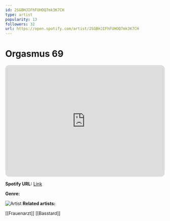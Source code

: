 ```yaml
---
id: 2SGBHJIFhFUHOQ7mk3K7CH
type: artist
popularity: 13
followers: 32
url: https://open.spotify.com/artist/2SGBHJIFhFUHOQ7mk3K7CH
---
```

# Orgasmus 69

<iframe style="border-radius:12px" src="https://open.spotify.com/embed/artist/2SGBHJIFhFUHOQ7mk3K7CH" width="100%" height="352" frameBorder="0" allowfullscreen="" allow="autoplay; clipboard-write; encrypted-media; fullscreen; picture-in-picture" loading="lazy"></iframe>

**Spotify URL:** [Link](https://open.spotify.com/artist/2SGBHJIFhFUHOQ7mk3K7CH)

**Genre:** 

![Artist]()
**Related artists:**

[[Frauenarzt]]
[[Basstard]]

